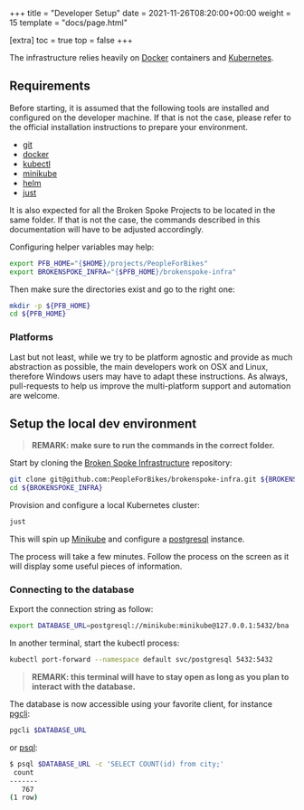 +++
title = "Developer Setup"
date = 2021-11-26T08:20:00+00:00
weight = 15
template = "docs/page.html"

[extra]
toc = true
top = false
+++

The infrastructure relies heavily on [Docker] containers and [Kubernetes].

## Requirements

Before starting, it is assumed that the following tools are installed and
configured on the developer machine. If that is not the case, please refer to
the official installation instructions to prepare your environment.

- [git]
- [docker](https://www.docker.com/get-started/)
- [kubectl](https://kubernetes.io/docs/tasks/tools/)
- [minikube](https://minikube.sigs.k8s.io/docs/start/)
- [helm](https://helm.sh/docs/intro/install/)
- [just](https://github.com/casey/just#packages=)

It is also expected for all the Broken Spoke Projects to be located in the same
folder. If that is not the case, the commands described in this documentation
will have to be adjusted accordingly.

Configuring helper variables may help:

```bash
export PFB_HOME="{$HOME}/projects/PeopleForBikes"
export BROKENSPOKE_INFRA="{$PFB_HOME}/brokenspoke-infra"
```

Then make sure the directories exist and go to the right one:

```bash
mkdir -p ${PFB_HOME}
cd ${PFB_HOME}
```

### Platforms

Last but not least, while we try to be platform agnostic and provide as much
abstraction as possible, the main developers work on OSX and Linux, therefore
Windows users may have to adapt these instructions. As always, pull-requests to
help us improve the multi-platform support and automation are welcome.

## Setup the local dev environment

> **REMARK: make sure to run the commands in the correct folder.**

Start by cloning the [Broken Spoke Infrastructure] repository:

```bash
git clone git@github.com:PeopleForBikes/brokenspoke-infra.git ${BROKENSPOKE_INFRA}
cd ${BROKENSPOKE_INFRA}
```

Provision and configure a local Kubernetes cluster:

```bash
just
```

This will spin up [Minikube] and configure a [postgresql] instance.

The process will take a few minutes. Follow the process on the screen as it will
display some useful pieces of information.

### Connecting to the database

Export the connection string as follow:

```bash
export DATABASE_URL=postgresql://minikube:minikube@127.0.0.1:5432/bna
```

In another terminal, start the kubectl process:

```bash
kubectl port-forward --namespace default svc/postgresql 5432:5432
```

> **REMARK: this terminal will have to stay open as long as you plan to interact
> with the database.**

The database is now accessible using your favorite client, for instance [pgcli]:

```bash
pgcli $DATABASE_URL
```

or [psql]:

```bash
$ psql $DATABASE_URL -c 'SELECT COUNT(id) from city;'
 count
-------
   767
(1 row)
```

[broken spoke infrastructure]: github.com:PeopleForBikes/brokenspoke-infra
[docker]: https://www.docker.com/
[git]: https://git-scm.com/downloads
[javascript]: https://developer.mozilla.org/en-US/docs/Web/JavaScript
[kubernetes]: https://kubernetes.io/
[minikube]: https://minikube.sigs.k8s.io/docs/
[next.js]: https://nextjs.org/
[pgcli]: https://www.pgcli.com/
[postgresql]: https://www.postgresql.org/
[psql]: https://www.postgresql.org/docs/current/app-psql.html
[python]: https://www.python.org/
[react]: https://reactjs.org/
[rust]: https://www.rust-lang.org/
